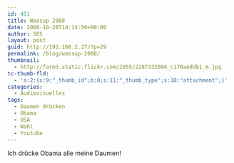 ```yaml
---
id: 451
title: Wassup 2008
date: 2008-10-28T14:14:50+00:00
author: SES
layout: post
guid: http://192.168.2.27/?p=29
permalink: /blog/wassup-2008/
thumbnail:
  - http://farm3.static.flickr.com/2055/2287332094_c170aeddb1_m.jpg
tc-thumb-fld:
  - 'a:2:{s:9:"_thumb_id";b:0;s:11:"_thumb_type";s:10:"attachment";}'
categories:
  - Audiovisuelles
tags:
  - Daumen drücken
  - Obama
  - USA
  - Wahl
  - Youtube
---
```

Ich drücke Obama alle meine Daumen!